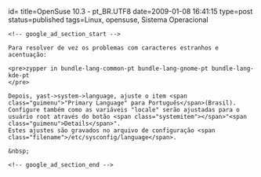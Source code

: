 id=
title=OpenSuse 10.3 - pt_BR.UTF8 
date=2009-01-08 16:41:15
type=post
status=published
tags=Linux, opensuse, Sistema Operacional
~~~~~~
<!-- google_ad_section_start -->

Para resolver de vez os problemas com caracteres estranhos e acentuação:

<pre>zypper in bundle-lang-common-pt bundle-lang-gnome-pt bundle-lang-kde-pt
</pre>

Depois, yast->system->language, ajuste o item <span class="guimenu">"Primary Language" para Português</span>(Brasil).  
Configure também como as variáveis "locale" serão ajustadas para o usuário root através do botão <span class="systemitem"></span>"<span class="guimenu">Details</span>".  
Estes ajustes são gravados no arquivo de configuração <span class="filename">/etc/sysconfig/language</span>. 

&nbsp;

<!-- google_ad_section_end -->